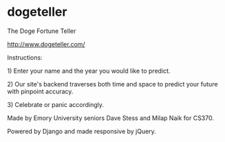 dogeteller
==========

The Doge Fortune Teller

http://www.dogeteller.com/

Instructions:

<p> 1) Enter your name and the year you would like to predict. </p>
<p> 2) Our site's backend traverses both time and space to predict your future with pinpoint accuracy. </p>
<p> 3) Celebrate or panic accordingly. </p>

Made by Emory University seniors Dave Stess and Milap Naik for CS370. 

Powered by Django and made responsive by jQuery.
